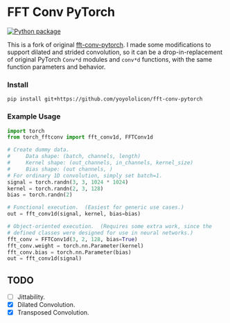 # FFT Conv PyTorch

[![Python package](https://github.com/yoyololicon/fft-conv-pytorch/actions/workflows/python-package.yml/badge.svg?branch=master)](https://github.com/yoyololicon/fft-conv-pytorch/actions/workflows/python-package.yml)

This is a fork of original [fft-conv-pytorch](https://github.com/fkodom/fft-conv-pytorch).
I made some modifications to support dilated and strided convolution, so it can be a drop-in-replacement of original PyTorch `Conv*d` modules and `conv*d` functions, with the same function parameters and behavior.

### Install

```commandline
pip install git+https://github.com/yoyololicon/fft-conv-pytorch
```

### Example Usage

```python
import torch
from torch_fftconv import fft_conv1d, FFTConv1d

# Create dummy data.  
#     Data shape: (batch, channels, length)
#     Kernel shape: (out_channels, in_channels, kernel_size)
#     Bias shape: (out channels, )
# For ordinary 1D convolution, simply set batch=1.
signal = torch.randn(3, 3, 1024 * 1024)
kernel = torch.randn(2, 3, 128)
bias = torch.randn(2)

# Functional execution.  (Easiest for generic use cases.)
out = fft_conv1d(signal, kernel, bias=bias)

# Object-oriented execution.  (Requires some extra work, since the 
# defined classes were designed for use in neural networks.)
fft_conv = FFTConv1d(3, 2, 128, bias=True)
fft_conv.weight = torch.nn.Parameter(kernel)
fft_conv.bias = torch.nn.Parameter(bias)
out = fft_conv1d(signal)
```

## TODO

- [ ] Jittability.
- [x] Dilated Convolution.
- [x] Transposed Convolution.